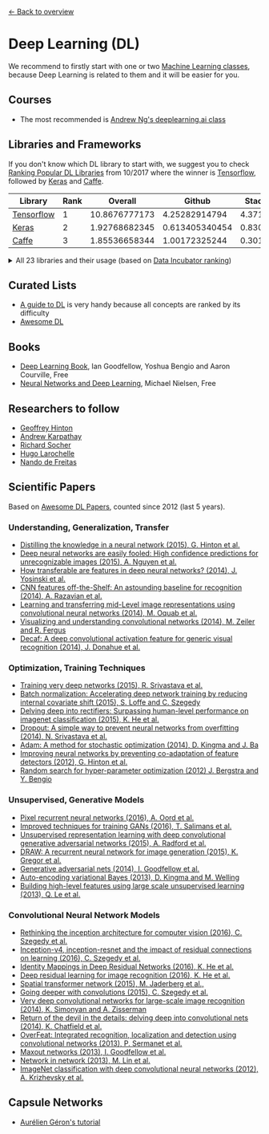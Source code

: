 [← Back to overview](../README.md)

# Deep Learning (DL)
We recommend to firstly start with one or two [Machine Learning classes](ML.md), because Deep Learning is related to them and it will be easier for you.

## Courses
* The most recommended is [Andrew Ng's deeplearning.ai class](https://www.deeplearning.ai/)

## Libraries and Frameworks
If you don't know which DL library to start with, we suggest you to check [Ranking Popular DL Libraries](https://blog.thedataincubator.com/2017/10/ranking-popular-deep-learning-libraries-for-data-science/) from 10/2017 where the winner is [Tensorflow](https://www.tensorflow.org/), followed by [Keras](https://keras.io/) and [Caffe](http://caffe.berkeleyvision.org/).


Library | Rank | Overall | Github | Stack Overflow | Google Results
------- | ---- |-------- | ------ | -------------- | --------------
[Tensorflow](https://www.tensorflow.org/) | 1 | 10.8676777173 | 4.25282914794 | 4.371905768 | 2.24294280139
[Keras](https://keras.io/) | 2 | 1.92768682345 | 0.613405340454 | 0.830444013135 | 0.483837469861
[Caffe](http://caffe.berkeleyvision.org/) | 3 | 1.85536658344 | 1.00172325244 | 0.301598379669 | 0.552044951334

<details>
<summary>All 23 libraries and their usage (based on <a href="https://blog.thedataincubator.com/2017/10/ranking-popular-deep-learning-libraries-for-data-science/">Data Incubator ranking</a>)</summary>

Library | Rank | Overall | Github | Stack Overflow | Google Results
------- | ---- |-------- | ------ | -------------- | --------------
[Tensorflow](https://www.tensorflow.org/) | 1 | 10.8676777173 | 4.25282914794 | 4.371905768 | 2.24294280139
[Keras](https://keras.io/) | 2 | 1.92768682345 | 0.613405340454 | 0.830444013135 | 0.483837469861
[Caffe](http://caffe.berkeleyvision.org/) | 3 | 1.85536658344 | 1.00172325244 | 0.301598379669 | 0.552044951334
[Theano](http://deeplearning.net/software/theano/) | 4 | 0.757142065184 | -0.156657475854 | 0.361637072631 | 0.552162468406
[Pytorch](http://pytorch.org/) | 5 | 0.481418742361 | -0.198079135346 | -0.30225967424 | 0.981757551946
[Sonnet](https://github.com/deepmind/sonnet) | 6 | 0.427865682184 | -0.326074511957 | -0.361634296039 | 1.11557449018
[Mxnet](https://mxnet.incubator.apache.org/) | 7 | 0.0987996914674 | 0.121327235453 | -0.306328604959 | 0.283801060973
[Torch](http://torch.ch/) | 8 | 0.00559731666893 | -0.153332101969 | -0.00824393023136 | 0.167173348869
[Cntk](https://github.com/Microsoft/CNTK) | 9 | -0.0205203098963 | 0.0965088202554 | -0.282173869559 | 0.165144739407
[Dlib](http://dlib.net/ml.html) | 10 | -0.599823512154 | -0.39578194316 | -0.223382454956 | 0.0193408859617
[Caffe2](https://github.com/caffe2) | 11 | -0.671062928351 | -0.274071118159 | -0.359648165565 | -0.0373436446266
[Chainer](https://chainer.org/) | 12 | -0.70151841136 | -0.400397905813 | -0.234603397931 | -0.0665171076164
[Paddlepaddle](https://github.com/PaddlePaddle/Paddle) | 13 | -0.833003782881 | -0.267123408237 | -0.366884083295 | -0.198996291348
[Deeplearning4j](https://deeplearning4j.org/) | 14 | -0.893319117931 | -0.0575131634759 | -0.321347169592 | -0.514458784863
[Lasagne](https://lasagne.readthedocs.io/) | 15 | -1.10606125475 | -0.381150749139 | -0.287853956451 | -0.437056549158
[Bigdl](https://github.com/intel-analytics/BigDL) | 16 | -1.12821350465 | -0.458674544538 | -0.367555905286 | -0.301983054824
[Dynet](https://github.com/clab/dynet) | 17 | -1.25088837288 | -0.465671394541 | -0.367690269684 | -0.417526708658
[Apache Singa](https://singa.incubator.apache.org/) | 18 | -1.33963459336 | -0.502246959001 | -0.367824634082 | -0.469563000276
[Nvidia Digits](https://developer.nvidia.com/digits) | 19 | -1.39248467556 | -0.407011549848 | -0.346078273813 | -0.639394851898
[Matconvnet](http://www.vlfeat.org/matconvnet/) | 20 | -1.41327975079 | -0.487125591647 | -0.346308395531 | -0.579845763615
[Tflearn](http://tflearn.org/) | 21 | -1.44982650865 | -0.226089464016 | -0.282710110548 | -0.941026934086
[Nervana Neon](https://github.com/NervanaSystems/neon) | 22 | -1.65176202195 | -0.39497574163 | -0.366989720498 | -0.889796559818
[Opennn](http://www.opennn.net/) | 23 | -1.97015587693 | -0.53381703821 | -0.366068321175 | -1.07027051754

</details>

## Curated Lists
* [A guide to DL](http://yerevann.com/a-guide-to-deep-learning/) is very handy because all concepts are ranked by its difficulty
* [Awesome DL](https://github.com/ChristosChristofidis/awesome-deep-learning)

## Books
* [Deep Learning Book](http://www.deeplearningbook.org/),  Ian Goodfellow, Yoshua Bengio and Aaron Courville, Free
* [Neural Networks and Deep Learning](http://neuralnetworksanddeeplearning.com/), Michael Nielsen, Free

## Researchers to follow
* [Geoffrey Hinton](http://www.cs.toronto.edu/~hinton/nntut.html)
* [Andrew Karpathay](http://cs.stanford.edu/people/karpathy/)
* [Richard Socher](http://www.socher.org/)
* [Hugo Larochelle](https://research.google.com/pubs/105144.html)
* [Nando de Freitas](https://www.cs.ox.ac.uk/people/nando.defreitas/)

## Scientific Papers
Based on [Awesome DL Papers](https://github.com/terryum/awesome-deep-learning-papers#reinforcement-learning--robotics), counted since 2012 (last 5 years).

### Understanding, Generalization, Transfer
- [Distilling the knowledge in a neural network (2015), G. Hinton et al.](http://arxiv.org/pdf/1503.02531)
- [Deep neural networks are easily fooled: High confidence predictions for unrecognizable images (2015), A. Nguyen et al.](http://arxiv.org/pdf/1412.1897)
- [How transferable are features in deep neural networks? (2014), J. Yosinski et al.](http://papers.nips.cc/paper/5347-how-transferable-are-features-in-deep-neural-networks.pdf)
- [CNN features off-the-Shelf: An astounding baseline for recognition (2014), A. Razavian et al.](http://www.cv-foundation.org//openaccess/content_cvpr_workshops_2014/W15/papers/Razavian_CNN_Features_Off-the-Shelf_2014_CVPR_paper.pdf)
- [Learning and transferring mid-Level image representations using convolutional neural networks (2014), M. Oquab et al.](http://www.cv-foundation.org/openaccess/content_cvpr_2014/papers/Oquab_Learning_and_Transferring_2014_CVPR_paper.pdf)
- [Visualizing and understanding convolutional networks (2014), M. Zeiler and R. Fergus](http://arxiv.org/pdf/1311.2901)
- [Decaf: A deep convolutional activation feature for generic visual recognition (2014), J. Donahue et al.](http://arxiv.org/pdf/1310.1531)

### Optimization, Training Techniques
- [Training very deep networks (2015), R. Srivastava et al.](http://papers.nips.cc/paper/5850-training-very-deep-networks.pdf)
- [Batch normalization: Accelerating deep network training by reducing internal covariate shift (2015), S. Loffe and C. Szegedy](http://arxiv.org/pdf/1502.03167)
- [Delving deep into rectifiers: Surpassing human-level performance on imagenet classification (2015), K. He et al.](http://www.cv-foundation.org/openaccess/content_iccv_2015/papers/He_Delving_Deep_into_ICCV_2015_paper.pdf)
- [Dropout: A simple way to prevent neural networks from overfitting (2014), N. Srivastava et al.](http://jmlr.org/papers/volume15/srivastava14a/srivastava14a.pdf)
- [Adam: A method for stochastic optimization (2014), D. Kingma and J. Ba](http://arxiv.org/pdf/1412.6980)
- [Improving neural networks by preventing co-adaptation of feature detectors (2012), G. Hinton et al.](http://arxiv.org/pdf/1207.0580.pdf)
- [Random search for hyper-parameter optimization (2012) J. Bergstra and Y. Bengio](http://www.jmlr.org/papers/volume13/bergstra12a/bergstra12a)

### Unsupervised, Generative Models
- [Pixel recurrent neural networks (2016), A. Oord et al.](http://arxiv.org/pdf/1601.06759v2.pdf)
- [Improved techniques for training GANs (2016), T. Salimans et al.](http://papers.nips.cc/paper/6125-improved-techniques-for-training-gans.pdf)
- [Unsupervised representation learning with deep convolutional generative adversarial networks (2015), A. Radford et al.](https://arxiv.org/pdf/1511.06434v2)
- [DRAW: A recurrent neural network for image generation (2015), K. Gregor et al.](http://arxiv.org/pdf/1502.04623)
- [Generative adversarial nets (2014), I. Goodfellow et al.](http://papers.nips.cc/paper/5423-generative-adversarial-nets.pdf)
- [Auto-encoding variational Bayes (2013), D. Kingma and M. Welling](http://arxiv.org/pdf/1312.6114)
- [Building high-level features using large scale unsupervised learning (2013), Q. Le et al.](http://arxiv.org/pdf/1112.6209)

### Convolutional Neural Network Models
- [Rethinking the inception architecture for computer vision (2016), C. Szegedy et al.](http://www.cv-foundation.org/openaccess/content_cvpr_2016/papers/Szegedy_Rethinking_the_Inception_CVPR_2016_paper.pdf)
- [Inception-v4, inception-resnet and the impact of residual connections on learning (2016), C. Szegedy et al.](http://arxiv.org/pdf/1602.07261)
- [Identity Mappings in Deep Residual Networks (2016), K. He et al.](https://arxiv.org/pdf/1603.05027v2.pdf)
- [Deep residual learning for image recognition (2016), K. He et al.](http://arxiv.org/pdf/1512.03385)
- [Spatial transformer network (2015), M. Jaderberg et al.,](http://papers.nips.cc/paper/5854-spatial-transformer-networks.pdf)
- [Going deeper with convolutions (2015), C. Szegedy et al. ](http://www.cv-foundation.org/openaccess/content_cvpr_2015/papers/Szegedy_Going_Deeper_With_2015_CVPR_paper.pdf)
- [Very deep convolutional networks for large-scale image recognition (2014), K. Simonyan and A. Zisserman](http://arxiv.org/pdf/1409.1556)
- [Return of the devil in the details: delving deep into convolutional nets (2014), K. Chatfield et al.](http://arxiv.org/pdf/1405.3531)
- [OverFeat: Integrated recognition, localization and detection using convolutional networks (2013), P. Sermanet et al.](http://arxiv.org/pdf/1312.6229)
- [Maxout networks (2013), I. Goodfellow et al.](http://arxiv.org/pdf/1302.4389v4)
- [Network in network (2013), M. Lin et al.](http://arxiv.org/pdf/1312.4400)
- [ImageNet classification with deep convolutional neural networks (2012), A. Krizhevsky et al.](http://papers.nips.cc/paper/4824-imagenet-classification-with-deep-convolutional-neural-networks.pdf)

## Capsule Networks
  * [Aurélien Géron's tutorial](https://youtu.be/pPN8d0E3900)

